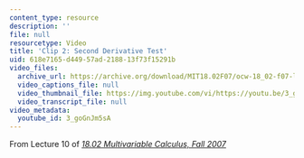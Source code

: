 ```yaml
---
content_type: resource
description: ''
file: null
resourcetype: Video
title: 'Clip 2: Second Derivative Test'
uid: 618e7165-d449-57ad-2188-13f73f15291b
video_files:
  archive_url: https://archive.org/download/MIT18.02F07/ocw-18_02-f07-lec10_300k.mp4
  video_captions_file: null
  video_thumbnail_file: https://img.youtube.com/vi/https://youtu.be/3_goGnJm5sA/default.jpg
  video_transcript_file: null
video_metadata:
  youtube_id: 3_goGnJm5sA
---
```


From Lecture 10 of [_18.02 Multivariable Calculus, Fall 2007_](/courses/18-02-multivariable-calculus-fall-2007/video_galleries/video-lectures)